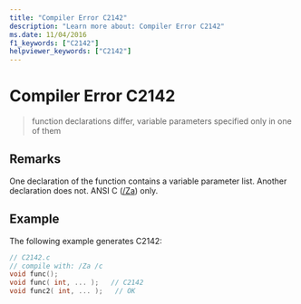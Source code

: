 ```yaml
---
title: "Compiler Error C2142"
description: "Learn more about: Compiler Error C2142"
ms.date: 11/04/2016
f1_keywords: ["C2142"]
helpviewer_keywords: ["C2142"]
---
```

# Compiler Error C2142

> function declarations differ, variable parameters specified only in one of them

## Remarks

One declaration of the function contains a variable parameter list. Another declaration does not. ANSI C ([/Za](../../build/reference/za-ze-disable-language-extensions.md)) only.

## Example

The following example generates C2142:

```c
// C2142.c
// compile with: /Za /c
void func();
void func( int, ... );   // C2142
void func2( int, ... );   // OK
```
